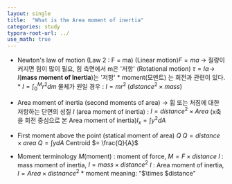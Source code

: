 ```yaml
---
layout: single
title:  "What is the Area moment of inertia"
categories: study
typora-root-url: ../
use_math: true
---
```


- Newton's law of motion (Law 2 : F = ma)
  (Linear motion)$F = ma \; \rightarrow$ 질량이 커지면 힘이 많이 필요, 힘 측면에서 m은 '저항'
  (Rotational motion) $\tau = I\alpha \rightarrow$ $I$(**mass moment of Inertia**)는 '저항'
  &#42; moment(모멘트) 는 회전과 관련이 있다.
  &#42; $I = \int_0^M {r^2} dm$
  	물체가 원일 경우 : $I = mr^2 \;(distance^2 \times mass)$ 

- Area moment of inertia (second moments of area) $\rightarrow$ 휨 또는 처짐에 대한 저항하는 단면의 성질
  $I$ (area moment of inertia) : $I = distance^2 \times Area$
  (x축을 회전 중심으로 본 Area moment of inertia)$I_x = \int {y^2}dA$

- First moment above the point (statical moment of area) $Q$
  $Q = distance \times area$
  $Q = \int {y} dA$
  Centroid $= \frac{Q}{A}$

- Moment terminology
  $M$(moment) : moment of force, $M = F\times distance$
  $I$ : mass moment of inertia, $I = mass \times distance^2$
  $I$ : Area moment of inertia, $I = Area \times distnance^2$
  &#42; moment meaning: "$\times $distance"
